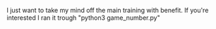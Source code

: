 I just want to take my mind off the main training with benefit.
If you're interested
I ran it trough "python3 game_number.py"